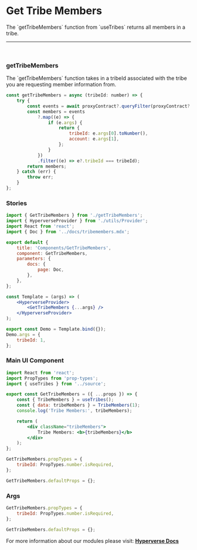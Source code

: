 # Get Tribe Members

<p> The `getTribeMembers` function from `useTribes` returns all members in a tribe. </p>

---

<br>

### getTribeMembers

<p> The `getTribeMembers` function takes in a tribeId associated with the tribe you are requesting member information from. </p>

```jsx
const getTribeMembers = async (tribeId: number) => {
	try {
		const events = await proxyContract?.queryFilter(proxyContract?.filters.JoinedTribe(), 0);
		const members = events
			?.map((e) => {
				if (e.args) {
					return {
						tribeId: e.args[0].toNumber(),
						account: e.args[1],
					};
				}
			})
			.filter((e) => e?.tribeId === tribeId);
		return members;
	} catch (err) {
		throw err;
	}
};
```

### Stories

```jsx
import { GetTribeMembers } from './getTribeMembers';
import { HyperverseProvider } from './utils/Provider';
import React from 'react';
import { Doc } from '../docs/tribemembers.mdx';

export default {
	title: 'Components/GetTribeMembers',
	component: GetTribeMembers,
	parameters: {
		docs: {
			page: Doc,
		},
	},
};

const Template = (args) => (
	<HyperverseProvider>
		<GetTribeMembers {...args} />
	</HyperverseProvider>
);

export const Demo = Template.bind({});
Demo.args = {
	tribeId: 1,
};
```

### Main UI Component

```jsx
import React from 'react';
import PropTypes from 'prop-types';
import { useTribes } from '../source';

export const GetTribeMembers = ({ ...props }) => {
	const { TribeMembers } = useTribes();
	const { data: tribeMembers } = TribeMembers(1);
	console.log('Tribe Members:', tribeMembers);

	return (
		<div className="tribeMembers">
			Tribe Members: <b>{tribeMembers}</b>
		</div>
	);
};

GetTribeMembers.propTypes = {
	tribeId: PropTypes.number.isRequired,
};

GetTribeMembers.defaultProps = {};
```

### Args

```jsx
GetTribeMembers.propTypes = {
	tribeId: PropTypes.number.isRequired,
};

GetTribeMembers.defaultProps = {};
```

For more information about our modules please visit: [**Hyperverse Docs**](docs.hyperverse.dev)
